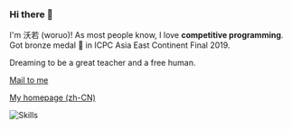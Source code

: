 ### Hi there 👋

I'm 沃若 (woruo)! As most people know, I love **competitive programming**. Got bronze medal 🥉 in ICPC Asia East Continent Final 2019.

Dreaming to be a great teacher and a free human.

[Mail to me](mailto:woruo@woruo.online)

[My homepage (zh-CN)](https://www.woruo.online/)

![Skills](https://skillicons.dev/icons?i=bash,bots,c,cpp,cloudflare,cmake,css,docker,fastapi,git,github,githubactions,gradle,html,idea,java,js,kotlin,latex,linux,md,mysql,nginx,php,py,regex,vim,visualstudio,vscode,workers&perline=6)
